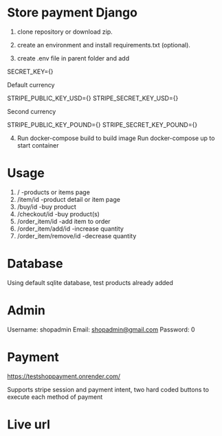 # Store payment Django 

1. clone repository or download zip.

2. create an environment and install requirements.txt (optional).

3. create .env file in parent folder and add

  SECRET_KEY={}

  Default currency

  STRIPE_PUBLIC_KEY_USD={}
  STRIPE_SECRET_KEY_USD={}

  Second currency

  STRIPE_PUBLIC_KEY_POUND={}
  STRIPE_SECRET_KEY_POUND={}

  

4. Run docker-compose build to build image Run docker-compose up to start container

# Usage

1. / -products or items page
2. /item/id -product detail or item page
3. /buy/id -buy product
4. /checkout/id -buy product(s)
5. /order_item/id -add item to order
6. /order_item/add/id -increase quantity
7. /order_item/remove/id -decrease quantity


# Database

Using default sqlite database, test products already added

# Admin

Username: shopadmin
Email: shopadmin@gmail.com
Password: 0

# Payment
https://testshoppayment.onrender.com/

Supports stripe session and payment intent, two hard coded buttons to execute each method of payment 

# Live url

